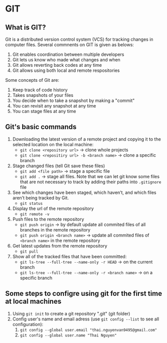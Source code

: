 # GIT

## What is GIT?
Git is a distributed version control system (VCS) for tracking changes in computer files. Several commnents on GIT is given as belows:
1. Git enables coordination between multiple developers
2. Git lets us know who made what changes and when
3. Git allows reverting back codes at any time
4. Git allows using both local and remote respositories

Some concepts of Git are:
1. Keep track of code history
2. Takes snapshots of your files
3. You decide when to take a snapshot by making a "commit"
4. You can revisit any snapshot at any time
5. You can stage files at any time
   
## Git's basic commands
1. Downloading the latest version of a remote project and copying it to the selected location on the local machine:
   - `git clone <repository url>` $\rightarrow$ clone whole projects
   - `git clone <repositiry url> -b <branch name>` $\rightarrow$ clone a specific branch
2. Stage changed files (tell Git save these files)
   - `git add <file path>` $\rightarrow$ stage a specific file
   - `git add .` $\rightarrow$ stage all files. Note that we can let git know some files that are not necessary to track by adding their paths into `.gitignore` file
3. See which changes have been staged, which haven’t, and which files aren’t being tracked by Git.
   - `git status`
4. Display the url of the remote repository
   - `git remote -v`
5. Push files to the remote repository
   - `git push origin` $\rightarrow$ by default update all commited files of all branches in the remote repository
   - `git push origin <branch name>` $\rightarrow$ update all commited files of `<branch name>` in the remote repository
6. Get latest updates from the remote repository
   - `git pull`
7. Show all of the tracked files that have been committed:
   - `git ls-tree --full-tree --name-only -r HEAD` $\rightarrow$ on the current branch
   - `git ls-tree --full-tree --name-only -r <branch name>` $\rightarrow$ on a specific branch


## Some steps to configre using git for the first time at local machines
1. Using `git init` to create a git repository ".git" (git folder)
2. Config user's name and email adress (use `git config --list` to see all configuration):
   1.  `git config --global user.email "thai.nguyenvan9495@gmail.com"`
   2.  `git config --global user.name "Thai Nguyen"`

